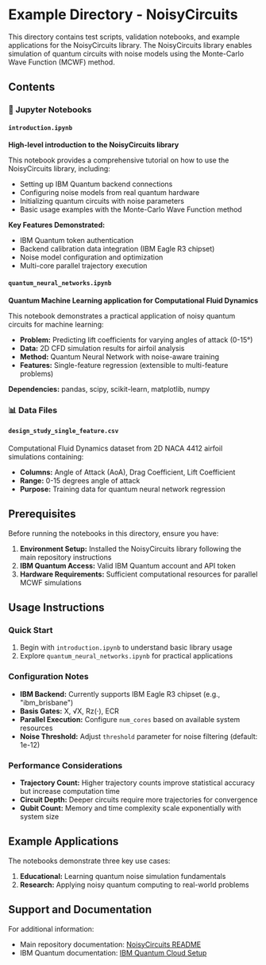 # Example Directory - NoisyCircuits

This directory contains test scripts, validation notebooks, and example applications for the NoisyCircuits library. The NoisyCircuits library enables simulation of quantum circuits with noise models using the Monte-Carlo Wave Function (MCWF) method.

## Contents

### 📓 Jupyter Notebooks

#### `introduction.ipynb`
**High-level introduction to the NoisyCircuits library**

This notebook provides a comprehensive tutorial on how to use the NoisyCircuits library, including:
- Setting up IBM Quantum backend connections
- Configuring noise models from real quantum hardware
- Initializing quantum circuits with noise parameters
- Basic usage examples with the Monte-Carlo Wave Function method

**Key Features Demonstrated:**
- IBM Quantum token authentication
- Backend calibration data integration (IBM Eagle R3 chipset)
- Noise model configuration and optimization
- Multi-core parallel trajectory execution

#### `quantum_neural_networks.ipynb`
**Quantum Machine Learning application for Computational Fluid Dynamics**

This notebook demonstrates a practical application of noisy quantum circuits for machine learning:
- **Problem:** Predicting lift coefficients for varying angles of attack (0-15°)
- **Data:** 2D CFD simulation results for airfoil analysis
- **Method:** Quantum Neural Network with noise-aware training
- **Features:** Single-feature regression (extensible to multi-feature problems)

**Dependencies:** pandas, scipy, scikit-learn, matplotlib, numpy

### 📊 Data Files

#### `design_study_single_feature.csv`
Computational Fluid Dynamics dataset from 2D NACA 4412 airfoil simulations containing:
- **Columns:** Angle of Attack (AoA), Drag Coefficient, Lift Coefficient
- **Range:** 0-15 degrees angle of attack
- **Purpose:** Training data for quantum neural network regression

## Prerequisites

Before running the notebooks in this directory, ensure you have:

1. **Environment Setup:** Installed the NoisyCircuits library following the main repository instructions
2. **IBM Quantum Access:** Valid IBM Quantum account and API token
3. **Hardware Requirements:** Sufficient computational resources for parallel MCWF simulations

## Usage Instructions

### Quick Start
1. Begin with `introduction.ipynb` to understand basic library usage
3. Explore `quantum_neural_networks.ipynb` for practical applications

### Configuration Notes
- **IBM Backend:** Currently supports IBM Eagle R3 chipset (e.g., "ibm_brisbane")
- **Basis Gates:** X, √X, Rz(·), ECR
- **Parallel Execution:** Configure `num_cores` based on available system resources
- **Noise Threshold:** Adjust `threshold` parameter for noise filtering (default: 1e-12)

### Performance Considerations
- **Trajectory Count:** Higher trajectory counts improve statistical accuracy but increase computation time
- **Circuit Depth:** Deeper circuits require more trajectories for convergence
- **Qubit Count:** Memory and time complexity scale exponentially with system size

## Example Applications

The notebooks demonstrate three key use cases:
1. **Educational:** Learning quantum noise simulation fundamentals
3. **Research:** Applying noisy quantum computing to real-world problems

## Support and Documentation

For additional information:
- Main repository documentation: [NoisyCircuits README](../README.md)
- IBM Quantum documentation: [IBM Quantum Cloud Setup](https://quantum.cloud.ibm.com/docs/en/guides/cloud-setup)